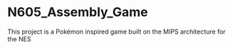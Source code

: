 # N605_Assembly_Game
This project is a Pokémon inspired game built on the MIPS architecture for the NES

